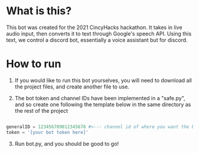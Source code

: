 # What is this?

This bot was created for the 2021 CincyHacks hackathon. It takes in live audio input, then converts it to text through Google's speech API.
Using this text, we control a discord bot, essentially a voice assistant but for discord.

# How to run

1. If you would like to run this bot yourselves, you will need to download all the project files, and create another file to use.

2. The bot token and channel IDs have been implemented in a "safe.py", and so create one following the template below in the same directory as the rest of the project
```python

generalID = 123456789012345678 #<--- channel id of where you want the bot to talk
token = '[your bot token here]'

```
3. Run bot.py, and you should be good to go!